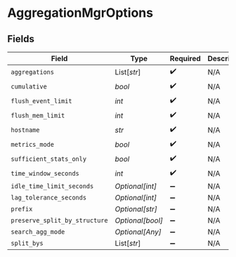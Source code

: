 # AggregationMgrOptions


## Fields

| Field                         | Type                          | Required                      | Description                   |
| ----------------------------- | ----------------------------- | ----------------------------- | ----------------------------- |
| `aggregations`                | List[*str*]                   | :heavy_check_mark:            | N/A                           |
| `cumulative`                  | *bool*                        | :heavy_check_mark:            | N/A                           |
| `flush_event_limit`           | *int*                         | :heavy_check_mark:            | N/A                           |
| `flush_mem_limit`             | *int*                         | :heavy_check_mark:            | N/A                           |
| `hostname`                    | *str*                         | :heavy_check_mark:            | N/A                           |
| `metrics_mode`                | *bool*                        | :heavy_check_mark:            | N/A                           |
| `sufficient_stats_only`       | *bool*                        | :heavy_check_mark:            | N/A                           |
| `time_window_seconds`         | *int*                         | :heavy_check_mark:            | N/A                           |
| `idle_time_limit_seconds`     | *Optional[int]*               | :heavy_minus_sign:            | N/A                           |
| `lag_tolerance_seconds`       | *Optional[int]*               | :heavy_minus_sign:            | N/A                           |
| `prefix`                      | *Optional[str]*               | :heavy_minus_sign:            | N/A                           |
| `preserve_split_by_structure` | *Optional[bool]*              | :heavy_minus_sign:            | N/A                           |
| `search_agg_mode`             | *Optional[Any]*               | :heavy_minus_sign:            | N/A                           |
| `split_bys`                   | List[*str*]                   | :heavy_minus_sign:            | N/A                           |